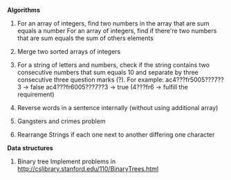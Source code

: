 **Algorithms**
1. For an array of integers, find two numbers in the array that are sum equals a number
  For an array of integers, find if there're two numbers that are sum equals the sum of others elements
  
2. Merge two sorted arrays of integers

3. For a string of letters and numbers, check if the string contains two consecutive numbers that sum equals 10 and separate by three consecutive three question marks (?).
  For example: ac4???fr5005???7??3 -> false
              ac4???fr6005???7??3 -> true (4???fr6 -> fulfill the requirement)
          
4. Reverse words in a sentence internally (without using additional array)

5. Gangsters and crimes problem

6. Rearrange Strings if each one next to another differing one character

**Data structures**
1. Binary tree
  Implement problems in http://cslibrary.stanford.edu/110/BinaryTrees.html
